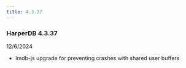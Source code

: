 ```yaml
---
title: 4.3.37
---
```


### HarperDB 4.3.37

12/6/2024

- lmdb-js upgrade for preventing crashes with shared user buffers

